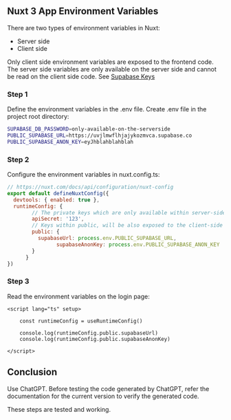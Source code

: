 ## Nuxt 3 App Environment Variables

There are two types of environment variables in Nuxt:

- Server side
- Client side

Only client side environment variables are exposed to the frontend code. The server side variables are only available on the server side and cannot be read on the client side code. See [Supabase Keys](./supabase-keys.md)

### Step 1

Define the environment variables in the .env file. Create .env file in the project root directory:

```sh
SUPABASE_DB_PASSWORD=only-available-on-the-serverside
PUBLIC_SUPABASE_URL=https://uvjlmwflhjajykozmvca.supabase.co
PUBLIC_SUPABASE_ANON_KEY=eyJhblahblahblah
```

### Step 2

Configure the environment variables in nuxt.config.ts:

```javascript
// https://nuxt.com/docs/api/configuration/nuxt-config
export default defineNuxtConfig({
  devtools: { enabled: true },
  runtimeConfig: {
	    // The private keys which are only available within server-side
	    apiSecret: '123',
	    // Keys within public, will be also exposed to the client-side
	    public: {
	      supabaseUrl: process.env.PUBLIC_SUPABASE_URL,
				supabaseAnonKey: process.env.PUBLIC_SUPABASE_ANON_KEY	
	    }
	  }	
})
```

### Step 3

Read the environment variables on the login page:

```javacript
<script lang="ts" setup>

	const runtimeConfig = useRuntimeConfig()

	console.log(runtimeConfig.public.supabaseUrl)
	console.log(runtimeConfig.public.supabaseAnonKey)
	
</script>
```

## Conclusion

Use ChatGPT. Before testing the code generated by ChatGPT, refer the documentation for the current version to verify the generated code.

These steps are tested and working.